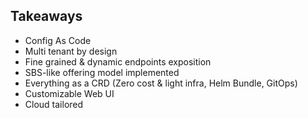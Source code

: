 ## Takeaways

* Config As Code
* Multi tenant by design
* Fine grained & dynamic endpoints exposition
* SBS-like offering model implemented
* Everything as a CRD (Zero cost & light infra, Helm Bundle, GitOps)
* Customizable Web UI
* Cloud tailored
